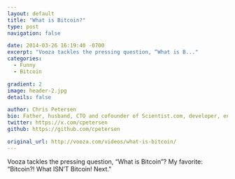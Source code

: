 ```yaml
---
layout: default
title: "What is Bitcoin?"
type: post
navigation: false

date: 2014-03-26 16:19:40 -0700
excerpt: "Vooza tackles the pressing question, “What is B..."
categories:
  - Funny
  - Bitcoin

gradient: 2
image: header-2.jpg
details: false

author: Chris Petersen
bio: Father, husband, CTO and cofounder of Scientist.com, developer, entrepreneur and technologist.
twitter: https://x.com/cpetersen
github: https://github.com/cpetersen

original_url: http://vooza.com/videos/what-is-bitcoin/
---
```



Vooza tackles the pressing question, “What is Bitcoin”? My favorite: “Bitcoin?! What ISN’T Bitcoin! Next."
